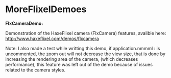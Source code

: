 MoreFlixelDemoes
================

**FlxCameraDemo:**<br/>

Demonstration of the HaxeFlixel camera (FlxCamera) features, avalible here:<br/>
http://www.haxeflixel.com/demos/flxcamera

Note: I also made a test while writting this demo, if application.nmmml : 
**<!--haxedef name="TRUE_ZOOM_OUT" /-->** is uncommented, the zoom out will not decrease the
view size, that is done by increasing the rendering area of the camera, (which decreases performance), 
this feature was left out of the demo because of issues related to the camera styles.
